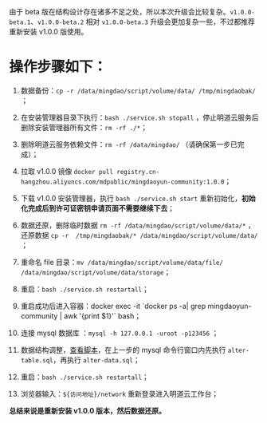 由于 beta 版在结构设计存在诸多不足之处，所以本次升级会比较复杂。`v1.0.0-beta.1`、`v1.0.0-beta.2` 相对 `v1.0.0-beta.3` 升级会更加复杂一些，不过都推荐重新安装 v1.0.0 版使用。

# 操作步骤如下：

1. 数据备份：`cp -r /data/mingdao/script/volume/data/ /tmp/mingdaobak/` ；

1. 在安装管理器目录下执行：`bash ./service.sh stopall` ，停止明道云服务后删除安装管理器所有文件：`rm -rf ./*`；

1. 删除明道云服务依赖文件：`rm -rf /data/mingdao/` （请确保第一步已完成）；

1. 拉取 v1.0.0 镜像 `docker pull registry.cn-hangzhou.aliyuncs.com/mdpublic/mingdaoyun-community:1.0.0`；

1. 下载 v1.0.0 安装管理器，执行 `bash ./service.sh start` 重新初始化，**初始化完成后到许可证密钥申请页面不需要继续下去**；

1. 数据还原，删除临时数据 `rm -rf /data/mingdao/script/volume/data/*` ，还原数据 `cp -r  /tmp/mingdaobak/* /data/mingdao/script/volume/data/` ；
1. 重命名 file 目录：`mv /data/mingdao/script/volume/data/file/ /data/mingdao/script/volume/data/storage`；

1. 重启：`bash ./service.sh restartall`；

1. 重启成功后进入容器：docker exec -it  \`docker ps -a| grep mingdaoyun-community | awk '{print $1}'\` bash；

1. 连接 mysql 数据库 ：`mysql -h 127.0.0.1 -uroot -p123456` ；

1. 数据结构调整，[查看脚本](https://github.com/mingdaocom/private-deployment/tree/master/v1.0.0/upgrade/db/mysql)，在上一步的 mysql 命令行窗口内先执行 `alter-table.sql`，再执行 `alter-data.sql`；

1. 重启：`bash ./service.sh restartall`；

1. 浏览器输入：`${访问地址}/network` 重新登录进入明道云工作台；


**总结来说是重新安装 v1.0.0 版本，然后数据还原。**


